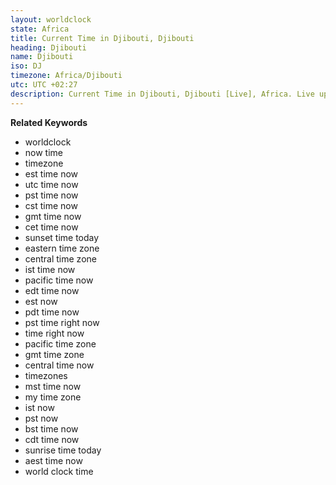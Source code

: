 ```yaml
---
layout: worldclock
state: Africa
title: Current Time in Djibouti, Djibouti
heading: Djibouti
name: Djibouti
iso: DJ
timezone: Africa/Djibouti
utc: UTC +02:27
description: Current Time in Djibouti, Djibouti [Live], Africa. Live update now time in Djibouti, timezone Africa/Djibouti, UTC +02:27, Country ISO code & Current Local Time.
---
```



  **Related Keywords**

  <ul class='relatedKeyword'>
    <li>worldclock</li>
    <li>now time</li>
    <li>timezone</li>
    <li>est time now</li>
    <li>utc time now</li>
    <li>pst time now</li>
    <li>cst time now</li>
    <li>gmt time now</li>
    <li>cet time now</li>
    <li>sunset time today</li>
    <li>eastern time zone</li>
    <li>central time zone</li>
    <li>ist time now</li>
    <li>pacific time now</li>
    <li>edt time now</li>
    <li>est now</li>
    <li>pdt time now</li>
    <li>pst time right now</li>
    <li>time right now</li>
    <li>pacific time zone</li>
    <li>gmt time zone</li>
	  <li>central time now</li>
	  <li>timezones</li>
	  <li>mst time now</li>
	  <li>my time zone</li>
	  <li>ist now</li>
	  <li>pst now</li>
	  <li>bst time now</li>
	  <li>cdt time now</li>
	  <li>sunrise time today</li>
	  <li>aest time now</li>
    <li>world clock time</li>
  </ul>
  